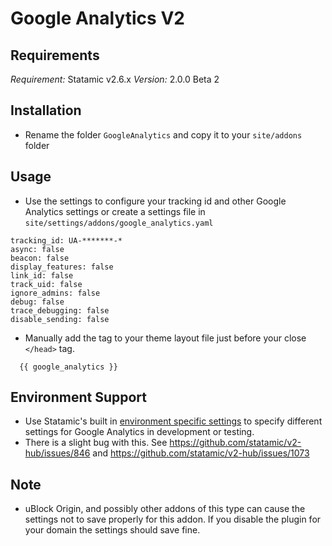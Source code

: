 # Google Analytics V2

## Requirements
*Requirement:* Statamic v2.6.x
*Version:* 2.0.0 Beta 2

## Installation
- Rename the folder `GoogleAnalytics` and copy it to your `site/addons` folder

## Usage
- Use the settings to configure your tracking id and other Google Analytics settings or create a settings file in `site/settings/addons/google_analytics.yaml`
```
tracking_id: UA-*******-*
async: false
beacon: false
display_features: false
link_id: false
track_uid: false
ignore_admins: false
debug: false
trace_debugging: false
disable_sending: false

```
- Manually add the tag to your theme layout file just before your close `</head>` tag.

```
  {{ google_analytics }}
```

## Environment Support
- Use Statamic's built in [environment specific settings](https://docs.statamic.com/settings#environment) to specify different settings for Google Analytics in development or testing.
- There is a slight bug with this. See https://github.com/statamic/v2-hub/issues/846 and https://github.com/statamic/v2-hub/issues/1073

## Note
- uBlock Origin, and possibly other addons of this type can cause the settings not to save properly for this addon. If you disable the plugin for your domain the settings should save fine.
